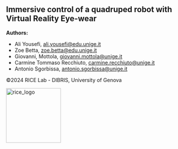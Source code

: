 ## Immersive control of a quadruped robot with Virtual Reality Eye-wear

**Authors:** 
  - Ali Yousefi, ali.yousefi@edu.unige.it
  - Zoe Betta, zoe.betta@edu.unige.it
  - Giovanni, Mottola, giovanni.mottola@unige.it
  - Carmine Tommaso Recchiuto, carmine.recchiuto@unige.it
  - Antonio Sgorbissa, antonio.sgorbissa@unige.it
    
©2024 RICE Lab - DIBRIS, University of Genova
<p align="left">
<img src="https://github.com/aliy98/slope_constrained_planner/assets/65722399/6605b9e1-53cc-4962-9b81-9f15e27de395" width="150" title="rice_logo">
</p>
